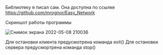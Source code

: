 Библиотеку я писал сам. Она доступна по ссылке  
https://github.com/mrognor/Easy_Network  

Скриншот работы программы  

![Снимок экрана 2022-05-08 210036](https://user-images.githubusercontent.com/47296449/167309291-0739cb46-2459-4c09-9f15-277612edce02.png)

Для остановки клиента предусмотрена команда exit()
Для остановки сервера предусмортрена команда stop()
